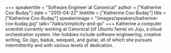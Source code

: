 +++
speakertitle = "Software Engineer at Canonical"
author = ["Katherine Cox-Buday"]
date = "2015-04-22"
linktitle = ["Katherine Cox-Buday"]
title = ["Katherine Cox-Buday"]
speakerimage = "/images/speakers/katherine-cox-buday.jpg"
talk="/talks/simplicity-and-go"
+++
Katherine a computer scientist currently working at Canonical (of Ubuntu fame) on Juju, a cloud orchestration system. Her hobbies include software engineering, creative writing, Go (igo, baduk, weiquei), and guitar, all of which she pursues intermittently and with various levels of dedication.
